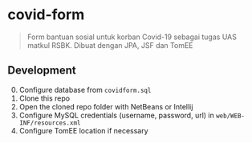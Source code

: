 # covid-form
> Form bantuan sosial untuk korban Covid-19 sebagai tugas UAS matkul RSBK. Dibuat dengan JPA, JSF dan TomEE

## Development

0. Configure database from `covidform.sql`
1. Clone this repo
2. Open the cloned repo folder with NetBeans or Intellij
4. Configure MySQL credentials (username, password, url) in `web/WEB-INF/resources.xml`
5. Configure TomEE location if necessary
